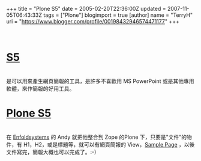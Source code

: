 +++
title = "Plone S5"
date = 2005-02-20T22:36:00Z
updated = 2007-11-05T06:43:33Z
tags = ["Plone"]
blogimport = true 
[author]
	name = "TerryH"
	uri = "https://www.blogger.com/profile/00198432946574471177"
+++

<br /><h1><a href="http://www.meyerweb.com/eric/tools/s5/">S5</a></h1><br />是可以用來產生網頁簡報的工具，是許多不喜歡用 MS PowerPoint 或是其他專用軟體，來作簡報的好用工具。<br /><h1><a href="http://www.enfoldsystems.com/Products/Open/PloneS5">Plone S5</a></h1><br />在 <a href="http://www.enfoldsystems.com">Enfoldsystems</a> 的 Andy 就把他整合到 Zope 的Plone 下，只要是"文件"的物件，有 H1，H2，或是標題等，就可以有網頁簡報的 View，<a href="http://www.enfoldsystems.com/Products/Open/PloneS5/s5_document">Sample Page</a> ，以後文件寫完，簡報大概也可以完成了。:-)
